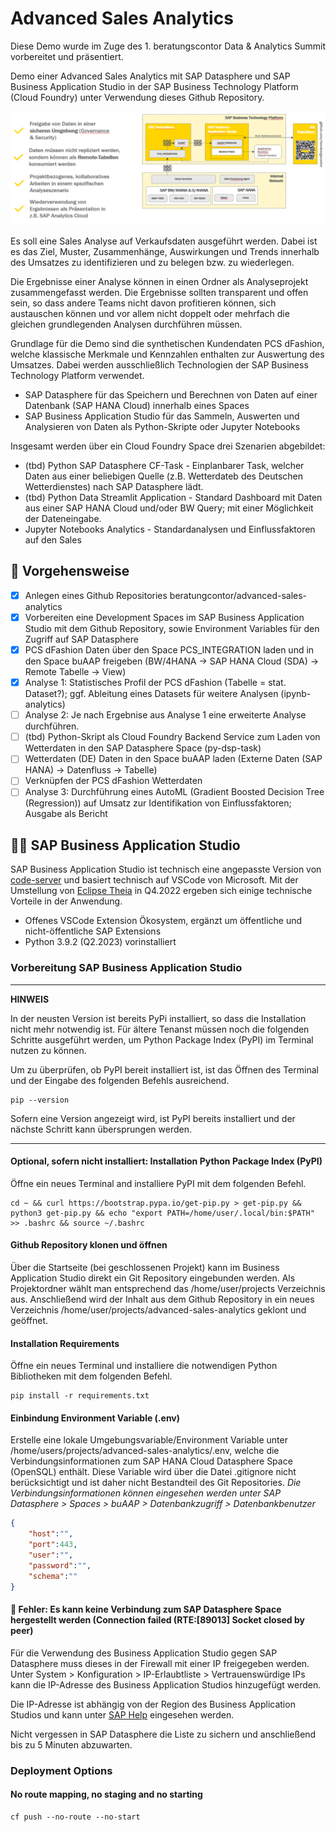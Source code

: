 # Advanced Sales Analytics
Diese Demo wurde im Zuge des 1. beratungscontor Data & Analytics Summit vorbereitet und präsentiert.

Demo einer Advanced Sales Analytics mit SAP Datasphere und SAP Business Application Studio in der SAP Business Technology Platform (Cloud Foundry) unter Verwendung dieses Github Repository.

![Technologie Übersicht](images/technology_overview.png "Technologie Übersicht")

Es soll eine Sales Analyse auf Verkaufsdaten ausgeführt werden. Dabei ist es das Ziel, Muster, Zusammenhänge, Auswirkungen und Trends innerhalb des Umsatzes zu identifizieren und zu belegen bzw. zu wiederlegen.

Die Ergebnisse einer Analyse können in einen Ordner als Analyseprojekt zusammengefasst werden. Die Ergebnisse sollten transparent und offen sein, so dass andere Teams nicht davon profitieren können, sich austauschen können und vor allem nicht doppelt oder mehrfach die gleichen grundlegenden Analysen durchführen müssen.

Grundlage für die Demo sind die synthetischen Kundendaten PCS dFashion, welche klassische Merkmale und Kennzahlen enthalten zur Auswertung des Umsatzes. Dabei werden ausschließlich Technologien der SAP Business Technology Platform verwendet.

* SAP Datasphere für das Speichern und Berechnen von Daten auf einer Datenbank (SAP HANA Cloud) innerhalb eines Spaces
* SAP Business Application Studio für das Sammeln, Auswerten und Analysieren von Daten als Python-Skripte oder Jupyter Notebooks

Insgesamt werden über ein Cloud Foundry Space drei Szenarien abgebildet:
* (tbd) Python SAP Datasphere CF-Task  - Einplanbarer Task, welcher Daten aus einer beliebigen Quelle (z.B. Wetterdateb des Deutschen Wetterdienstes) nach SAP Datasphere lädt.
* (tbd) Python Data Streamlit Application - Standard Dashboard mit Daten aus einer SAP HANA Cloud und/oder BW Query; mit einer Möglichkeit der Dateneingabe.
* Jupyter Notebooks Analytics - Standardanalysen und Einflussfaktoren auf den Sales

## 🏃 Vorgehensweise
- [X] Anlegen eines Github Repositories beratungcontor/advanced-sales-analytics
- [X] Vorbereiten eine Development Spaces im SAP Business Application Studio mit dem Github Repository, sowie Environment Variables für den Zugriff auf SAP Datasphere
- [X] PCS dFashion Daten über den Space PCS_INTEGRATION laden und in den Space buAAP freigeben (BW/4HANA -> SAP HANA Cloud (SDA) -> Remote Tabelle -> View)
- [X] Analyse 1: Statistisches Profil der PCS dFashion (Tabelle = stat. Dataset?); ggf. Ableitung eines Datasets für weitere Analysen (ipynb-analytics)
- [ ] Analyse 2: Je nach Ergebnise aus Analyse 1 eine erweiterte Analyse durchführen.
- [ ] (tbd) Python-Skript als Cloud Foundry Backend Service zum Laden von Wetterdaten in den SAP Datasphere Space (py-dsp-task)
- [ ] Wetterdaten (DE) Daten in den Space buAAP laden (Externe Daten (SAP HANA) -> Datenfluss -> Tabelle)
- [ ] Verknüpfen der PCS dFashion Wetterdaten
- [ ] Analyse 3: Durchführung eines AutoML (Gradient Boosted Decision Tree (Regression)) auf Umsatz zur Identifikation von Einflussfaktoren; Ausgabe als Bericht

## 🧑‍💻 SAP Business Application Studio
SAP Business Application Studio ist technisch eine angepasste Version von [code-server](https://github.com/coder/code-server) und basiert technisch auf VSCode von Microsoft. Mit der Umstellung von [Eclipse Theia](https://theia-ide.org/) in Q4.2022 ergeben sich einige technische Vorteile in der Anwendung.
* Offenes VSCode Extension Ökosystem, ergänzt um öffentliche und nicht-öffentliche SAP Extensions 
* Python 3.9.2 (Q2.2023) vorinstalliert 

### Vorbereitung SAP Business Application Studio
---
**HINWEIS**

In der neusten Version ist bereits PyPi installiert, so dass die Installation nicht mehr notwendig ist. Für ältere Tenanst müssen noch die folgenden Schritte ausgeführt werden, um Python Package Index (PyPI) im Terminal nutzen zu können.

Um zu überprüfen, ob PyPI bereit installiert ist, ist das Öffnen des Terminal und der Eingabe des folgenden Befehls ausreichend.
```shell
pip --version
```

Sofern eine Version angezeigt wird, ist PyPI bereits installiert und der nächste Schritt kann übersprungen werden.

---
#### Optional, sofern nicht installiert: Installation Python Package Index (PyPI)
Öffne ein neues Terminal and installiere PyPI mit dem folgenden Befehl. 
```shell
cd ~ && curl https://bootstrap.pypa.io/get-pip.py > get-pip.py && python3 get-pip.py && echo "export PATH=/home/user/.local/bin:$PATH" >> .bashrc && source ~/.bashrc
```

#### Github Repository klonen und öffnen
Über die Startseite (bei geschlossenen Projekt) kann im Business Application Studio direkt ein Git Repository eingebunden werden. Als Projektordner wählt man entsprechend das /home/user/projects Verzeichnis aus. Anschließend wird der Inhalt aus dem Github Repository in ein neues Verzeichnis /home/user/projects/advanced-sales-analytics geklont und geöffnet.

#### Installation Requirements
Öffne ein neues Terminal und installiere die notwendigen Python Bibliotheken mit dem folgenden Befehl.
```shell
pip install -r requirements.txt
```

#### Einbindung Environment Variable (.env)
Erstelle eine lokale Umgebungsvariable/Environment Variable unter /home/users/projects/advanced-sales-analytics/.env, welche die Verbindungsinformationen zum SAP HANA Cloud Datasphere Space (OpenSQL) enthält. Diese Variable wird über die Datei .gitignore nicht berücksichtigt und ist daher nicht Bestandteil des Git Repositories.
*Die Verbindungsinformationen können eingesehen werden unter SAP Datasphere > Spaces > buAAP > Datenbankzugriff > Datenbankbenutzer*
```json
{
    "host":"",
    "port":443,
    "user":"",
    "password":"",
    "schema":""
}
```

#### 🔴 Fehler: Es kann keine Verbindung zum SAP Datasphere Space hergestellt werden (Connection failed (RTE:[89013] Socket closed by peer)
Für die Verwendung des Business Application Studio gegen SAP Datasphere muss dieses in der Firewall mit einer IP freigegeben werden.
Unter System > Konfiguration > IP-Erlaubtliste > Vertrauenswürdige IPs kann die IP-Adresse des Business Application Studios hinzugefügt werden. 

Die IP-Adresse ist abhängig von der Region des Business Application Studios und kann unter [SAP Help](https://help.sap.com/docs/bas/sap-business-application-studio/sap-business-application-studio-availability) eingesehen werden.

Nicht vergessen in SAP Datasphere die Liste zu sichern und anschließend bis zu 5 Minuten abzuwarten.

### Deployment Options
#### No route mapping, no staging and no starting
```shell
cf push --no-route --no-start
```

